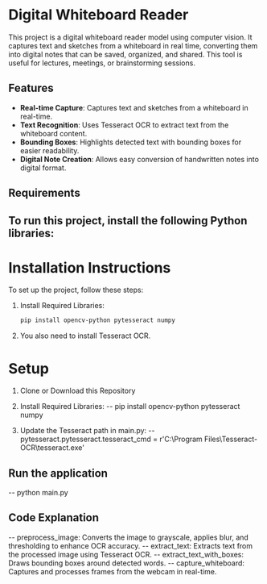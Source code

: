 # Digital Whiteboard Reader

This project is a digital whiteboard reader model using computer vision. It captures text and sketches from a whiteboard in real time, converting them into digital notes that can be saved, organized, and shared. This tool is useful for lectures, meetings, or brainstorming sessions.

## Features

- **Real-time Capture**: Captures text and sketches from a whiteboard in real-time.
- **Text Recognition**: Uses Tesseract OCR to extract text from the whiteboard content.
- **Bounding Boxes**: Highlights detected text with bounding boxes for easier readability.
- **Digital Note Creation**: Allows easy conversion of handwritten notes into digital format.

## Requirements

## To run this project, install the following Python libraries:

# Installation Instructions

To set up the project, follow these steps:

1. Install Required Libraries:
   ```bash
   pip install opencv-python pytesseract numpy

2. You also need to install Tesseract OCR.

# Setup

1. Clone or Download this Repository

2. Install Required Libraries:
  -- pip install opencv-python pytesseract numpy

3. Update the Tesseract path in main.py:
  -- pytesseract.pytesseract.tesseract_cmd = r'C:\Program Files\Tesseract-OCR\tesseract.exe'

## Run the application

-- python main.py

## Code Explanation
-- preprocess_image: Converts the image to grayscale, applies blur, and thresholding to enhance OCR accuracy.
-- extract_text: Extracts text from the processed image using Tesseract OCR.
-- extract_text_with_boxes: Draws bounding boxes around detected words.
-- capture_whiteboard: Captures and processes frames from the webcam in real-time.
